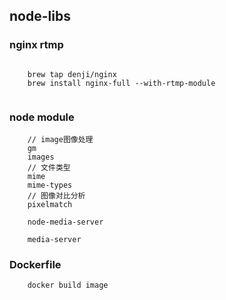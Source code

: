 ## node-libs

### nginx rtmp

```

    brew tap denji/nginx
    brew install nginx-full --with-rtmp-module
   
```

### node module

```
    // image图像处理
    gm
    images
    // 文件类型
    mime
    mime-types
    // 图像对比分析
    pixelmatch
    
    node-media-server
    
    media-server

```

### Dockerfile
```
    docker build image

```
